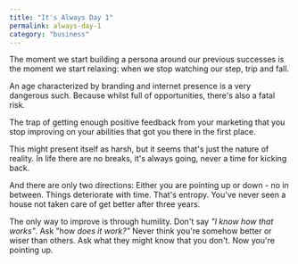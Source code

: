 ```yaml
---
title: "It's Always Day 1"
permalink: always-day-1
category: "business"
---
```


The moment we start building a persona around our previous successes is the moment we start relaxing: when we stop watching our step, trip and fall.

An age characterized by branding and internet presence is a very dangerous such. Because whilst full of opportunities, there's also a fatal risk.

The trap of getting enough positive feedback from your marketing that you stop improving on your abilities that got you there in the first place.

This might present itself as harsh, but it seems that's just the nature of reality. In life there are no breaks, it's always going, never a time for kicking back.

And there are only two directions: Either you are pointing up or down - no in between. Things deteriorate with time. That's entropy. You've never seen a house not taken care of get better after three years.

The only way to improve is through humility. Don't say _"I know how that works"_. Ask "how _does it work?"_ Never think you're somehow better or wiser than others. Ask what they might know that you don't. Now you're pointing up.
